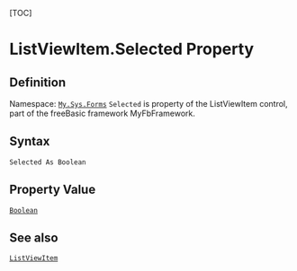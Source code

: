 [TOC]
# ListViewItem.Selected Property

## Definition
Namespace: [`My.Sys.Forms`](My.Sys.Forms.md)
`Selected` is property of the ListViewItem control, part of the freeBasic framework MyFbFramework.
## Syntax
```freeBasic
Selected As Boolean
```
## Property Value
[`Boolean`]("https://www.freebasic.net/wiki/KeyPgBoolean")
## See also
[`ListViewItem`](ListViewItem.md)
